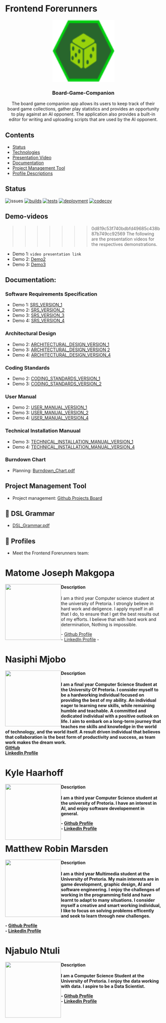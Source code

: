 # Frontend Forerunners

<p align="center">
  <a href="#">
    <img src="apps/client/src/assets/images/logo.png?raw=true" alt="logo" width="200" height="200">
  </a>
</p>

<h3 align="center">Board-Game-Companion</h3>

<p align="center">
The board game companion app allows its users to keep track of their board game collections, gather play statistics and provides an opportunity to play against an AI opponent. The application also provides a built-in editor for writing and uploading scripts that are used by the AI opponent. 
</p>

## Contents
- [Status](#status)
- [Technologies](#technologies)
- [Presentation Video](#demo-videos)
- [Documentation](#documentation)
- [Project Management Tool](#project-management)
- [Profile Descriptions](#profiles)


## Status
![issues](https://img.shields.io/github/issues/COS301-SE-2022/Board-Game-Companion-App?cacheSeconds=3600)
[![builds](https://github.com/COS301-SE-2022/Board-Game-Companion-App/actions/workflows/build.yml/badge.svg)](https://github.com/COS301-SE-2022/Board-Game-Companion-App/actions/workflows/build.yml)
[![tests](https://github.com/COS301-SE-2022/Board-Game-Companion-App/actions/workflows/test.yml/badge.svg)](https://github.com/COS301-SE-2022/Board-Game-Companion-App/actions/workflows/test.yml)
[![deployment](https://github.com/COS301-SE-2022/Board-Game-Companion-App/actions/workflows/deploy-api.yml/badge.svg)](https://github.com/COS301-SE-2022/Board-Game-Companion-App/actions/workflows/deploy-api.yml)
[![codecov](https://codecov.io/gh/COS301-SE-2022/Board-Game-Companion-App/branch/develop/graph/badge.svg?token=DKW9SzCsnW)](https://codecov.io/gh/COS301-SE-2022/Board-Game-Companion-App)

## Demo-videos
>>>>>>> 0d819c53f740bdbfd49685c438b87b749cc92569
The following are the presentation videos for the respectives demonstrations.

  - Demo 1: `video presentation link`
  - Demo 2: [Demo2](https://drive.google.com/file/d/1t2zGrtizNcprd2fO6l9r3JMK6PtmsP1E/view)
  - Demo 3: [Demo3](https://drive.google.com/file/d/1G7nzcxje77nO8GkXfKUC6xlKSYnOvWtW/view?usp=sharing)
  
## Documentation:
### Software Requirements Specification

  - Demo 1: [SRS_VERSION_1](https://drive.google.com/file/d/1tSqVyGHNXzb36830ZCIaFtKOUB1G7sgG/view?usp=sharing)
  - Demo 2: [SRS_VERSION_2](https://github.com/COS301-SE-2022/Board-Game-Companion-App/files/8876302/Capstone_SRS.pdf)
  - Demo 3: [SRS_VERSION_3](https://github.com/COS301-SE-2022/Board-Game-Companion-App/files/9219045/Frontend_Forerunners_SRS_V3.pdf)
  - Demo 4: [SRS_VERSION_4](https://github.com/Joseph-Makgopa/Board-Game-Companion-App/files/9679133/Capstone_SRS.pdf)

### Architectural Design
  - Demo 2: [ARCHITECTURAL_DESIGN_VERSION_1](https://github.com/COS301-SE-2022/Board-Game-Companion-App/files/8876323/Capstone_Architectural_Design.pdf)
  - Demo 3: [ARCHITECTURAL_DESIGN_VERSION 2](https://github.com/COS301-SE-2022/Board-Game-Companion-App/files/9217163/Frontend.Forerunners.Architectural.Design.pdf)
  - Demo 4: [ARCHITECTURAL_DESIGN_VERSION_4](https://github.com/Joseph-Makgopa/Board-Game-Companion-App/files/9679141/Capstone_Architectural_Design.pdf)

 
### Coding Standards
  - Demo 2: [CODING_STANDARDS_VERSION_1](https://github.com/COS301-SE-2022/Board-Game-Companion-App/files/8877387/Coding.Standards.pdf)
  - Demo 3: [CODING_STANDARDS_VERSION_2](https://github.com/COS301-SE-2022/Board-Game-Companion-App/files/8877387/Coding.Standards.pdf)

### User Manual
  - Demo 2: [USER_MANUAL_VERSION_1](https://github.com/COS301-SE-2022/Board-Game-Companion-App/files/9215717/FrontendForerunners.User.Manual.pdf)
  - Demo 3: [USER_MANUAL_VERSION_2](https://github.com/COS301-SE-2022/Board-Game-Companion-App/files/9215908/FrontendForerunners.User.Manual.pdf)
  - Demo 4: [USER_MANUAL_VERSION_4](https://github.com/Joseph-Makgopa/Board-Game-Companion-App/files/9683332/usermanual.pdf)


### Technical Installation Manuual
  - Demo 3: [TECHNICAL_INSTALLATION_MANUAL_VERSION_1](https://github.com/COS301-SE-2022/Board-Game-Companion-App/files/9217137/Technical_installation_manual.pdf)
  - Demo 4: [TECHNICAL_INSTALLATION_MANUAL_VERSION_4](https://github.com/Joseph-Makgopa/Board-Game-Companion-App/files/9683317/Technical_installation_manual.pdf)


### Burndown Chart 
  - Planning: [Burndown_Chart.pdf](https://github.com/COS301-SE-2022/Board-Game-Companion-App/files/8883407/Burndown_Chart.pdf)

## Project Management Tool
  - Project management: [Github Projects Board](https://github.com/COS301-SE-2022/Board-Game-Companion-App/projects/1)

## :memo: DSL Grammar 
- [DSL_Grammar.pdf](https://github.com/COS301-SE-2022/Board-Game-Companion-App/files/9680530/DSL_Grammar.pdf)


## :game_die: Profiles
  - Meet the Frontend Forerunners team:

<h1><b>Matome Joseph Makgopa</b></h1>
<img align="left" src="https://user-images.githubusercontent.com/93937047/168194550-fabcbc9a-2554-418f-b4eb-8ffbebfcf59f.jpeg" width="180" height="180" />
<h4>Description</h4>
I am a third year Computer science student at the university of Pretoria. I strongly believe in hard work and deligence. I apply myself in all that I do, to ensure that I get the best results out of my efforts. I believe that with hard work and determination, Nothing is impossible. 
<p></p>
- <a href="https://github.com/Joseph-Makgopa">Github Profile</a> <br/>
- <a href="https://www.linkedin.com/in/matome-makgopa-828822170">LinkedIn Profile</a>
- <br>

<h1><b>Nasiphi Mjobo<b></h1>

<img align="left" src="https://user-images.githubusercontent.com/93937047/167927158-3b0a4fb8-e2e9-4289-b3c5-00da5767dde2.jpeg" width="180" height="180" />
  <h4>Description</h4>
  I am a final year Computer Science Student at the University Of Pretoria. I consider myself to be a hardworking individual focused on providing the best of my ability. 
  An individual eager to learning new skills, while remaining humble and teachable. A committed and dedicated individual with a positive outlook on life. I aim to embark on a long-term journey that teaches me skills and knowledge in the world of technology, and the world itself. 
 A result driven individual that believes that collaboration is the best form of productivity and success, as team work makes the dream work. <br/>
  <a href="https://github.com/NasiphiM">GitHub</a><br/>
  <a href="www.linkedin.com/in/nasiphi-mjobo-420483204">LinkedIn Profile</a>
 
<h1><b>Kyle Haarhoff</b></h1>
<img align="left" src="https://user-images.githubusercontent.com/93937047/168194872-50a85901-0c0f-4139-b692-bbefa704e67b.PNG"width="180" height="180" />
  <p></p>
<h4>Description</h4>
  I am a third year Computer Science student at the university of Pretoria.
  I have an interest in AI, and enjoy software developement in general.
  <p></p>
- <a href="https://github.com/KyleHaarhoff">Github Profile</a> <br/>
- <a href="https://www.linkedin.com/in/kyle-haarhoff-7b2265239/">LinkedIn Profile</a>
  
  <h1><b>Matthew Robin Marsden</b></h1>
  <img align="left" src="https://user-images.githubusercontent.com/93937047/168195045-c6339657-fdfa-45b7-b2c2-ae4a2625bcbc.jpeg" width="180" height="185" />

  <h4>Description</h4>
    I am a third year Multimedia student at the University of Pretoria.
    My main interests are in game development, graphic  design, AI and software engineering. I enjoy the challenges of working in the programming field and       have learnt to adapt to many situations. I consider myself a creative and smart working individual, I like to focus on solving problems efficently and seek to learn through new challenges. <p></p>
  - <a href = "https://github.com/MatthewRobinMarsden">Github Profile</a> <br />
  - <a href = "https://www.linkedin.com/in/matthew-marsden-081138210/">LinkedIn Profile</a>
  
  <h1><b>Njabulo Ntuli<b></h1>
    <img align="left" src="https://user-images.githubusercontent.com/93937047/168195313-c12b999b-0d54-4a0d-88cd-f3a6113eba53.jpeg" width="180" height="180" />

  <h4>Description</h4>
    I am a Computer Science Student at the University of Pretoria. I enjoy the data working with data. I aspire to be a Data Scientist.
  <p></p>
  - <a href = "https://github.com/QabaNjabulo">Github Profile</a> <br />
  - <a href = "https://www.linkedin.com/in/njabulo-ntuli-a195b1229/">LinkedIn Profile</a>
